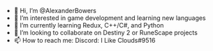 - 👋 Hi, I’m @AlexanderBowers
- 👀 I’m interested in game development and learning new languages
- 🌱 I’m currently learning Redux, C++/C#, and Python
- 💞️ I’m looking to collaborate on Destiny 2 or RuneScape projects
- 📫 How to reach me: Discord: I Like Clouds#9516

<!---
AlexanderBowers/AlexanderBowers is a ✨ special ✨ repository because its `README.md` (this file) appears on your GitHub profile.
You can click the Preview link to take a look at your changes.
--->



